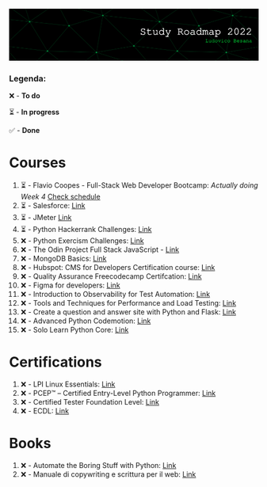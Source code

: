 ![github-header-image](github-header-image.png)

### Legenda:

❌ - **To do**

⏳ - **In progress**

✅ - **Done**

# Courses

1) ⏳ - Flavio Coopes - Full-Stack Web Developer Bootcamp:  *Actually doing Week 4* [Check schedule](https://bootcamp.dev/schedule/)
2) ⏳ - Salesforce: [Link](https://trailhead.salesforce.com/en/users/teamtrailhead/trailmixes/quest-beginner-start-your-trailblazer-journey)
3) ⏳ - JMeter [Link](https://www.udemy.com/course/jmeter-step-by-step-for-beginners/)
4) ⏳ - Python Hackerrank Challenges: [Link](https://www.hackerrank.com/domains/python)
5) ❌ - Python Exercism Challenges: [Link](https://exercism.org/tracks/python)
6) ❌ - The Odin Project Full Stack JavaScript - [Link](https://www.theodinproject.com/paths/full-stack-javascript)
7) ❌ - MongoDB Basics: [Link](https://university.mongodb.com/courses/M001/about)
8) ❌ - Hubspot: CMS for Developers Certification course: [Link](https://academy.hubspot.com/courses/cms-for-developers)     
9) ❌ - Quality Assurance Freecodecamp Certifcation: [Link](https://www.freecodecamp.org/learn/quality-assurance/)
10) ❌ - Figma for developers: [Link](https://frontendmasters.com/courses/figma/)
11) ❌ - Introduction to Observability for Test Automation: [Link](https://testautomationu.applitools.com/observability-for-test-automation/)
12) ❌ - Tools and Techniques for Performance and Load Testing: [Link](https://testautomationu.applitools.com/performance-and-load-testing/)
13) ❌ - Create a question and answer site with Python and Flask: [Link](https://www.codemotion.com/learning/tp/creare-un-sito-di-domande-e-risposte-con-python-e-flask-1116/enrolled)
14) ❌ - Advanced Python Codemotion: [Link](https://www.codemotion.com/learning/tp/python-avanzato-1465/enrolled)
15) ❌ - Solo Learn Python Core: [Link](https://www.sololearn.com/learning/1073)


# Certifications

1) ❌ - LPI Linux Essentials: [Link](https://www.lpi.org/our-certifications/linux-essentials-overview)
2) ❌ - PCEP™ – Certified Entry-Level Python Programmer: [Link](https://pythoninstitute.org/pcep)
3) ❌ - Certified Tester Foundation Level: [Link](https://istqb.ita-stqb.org/)
4) ❌ - ECDL: [Link](https://www.icdl.it/icdl-full-standard)

# Books

1) ❌ - Automate the Boring Stuff with Python: [Link](https://automatetheboringstuff.com/)
2) ❌ - Manuale di copywriting e scrittura per il web: [Link](https://www.amazon.it/Manuale-copywriting-scrittura-strumenti-scrivere/dp/8820388006/ref=asc_df_8820388006/?tag=googshopit-21&linkCode=df0&hvadid=279885803755&hvpos=&hvnetw=g&hvrand=904659144321222928&hvpone=&hvptwo=&hvqmt=&hvdev=c&hvdvcmdl=&hvlocint=&hvlocphy=1008463&hvtargid=pla-552773746307&psc=1)

